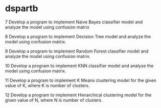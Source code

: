 # dspartb

7 Develop a program to implement Naive Bayes classifier model and analyze 
the model using confusion matrix 

8 Develop a program to implement Decision Tree model and analyze the 
model using confusion matrix.

9 Develop a program to implement Random Forest classifier model and 
analyze the model using confusion matrix. 

10 Develop a program to implement KNN classifier model and analyse the 
model using confusion matrix. 

11 Develop a program to implement K Means clustering model for the given 
value of K, where K is number of clusters. 

12 Develop a program to implement Hierarchical clustering model for the 
given value of N, where N is number of clusters.
